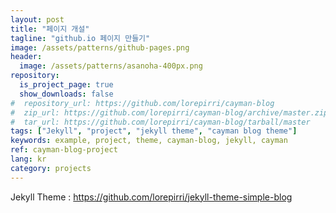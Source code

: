 ```yaml
---
layout: post
title: "페이지 개설"
tagline: "github.io 페이지 만들기"
image: /assets/patterns/github-pages.png
header:
  image: /assets/patterns/asanoha-400px.png
repository:
  is_project_page: true
  show_downloads: false
#  repository_url: https://github.com/lorepirri/cayman-blog
#  zip_url: https://github.com/lorepirri/cayman-blog/archive/master.zip
#  tar_url: https://github.com/lorepirri/cayman-blog/tarball/master
tags: ["Jekyll", "project", "jekyll theme", "cayman blog theme"]
keywords: example, project, theme, cayman-blog, jekyll, cayman 
ref: cayman-blog-project
lang: kr
category: projects
---
```


Jekyll Theme : https://github.com/lorepirri/jekyll-theme-simple-blog

